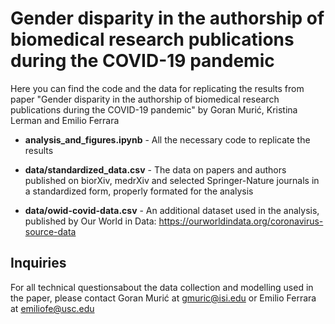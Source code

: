 # Gender disparity in the authorship of biomedical research publications during the COVID-19 pandemic

Here you can find the code and the data for replicating the results from paper "Gender disparity in the authorship of biomedical research publications during the COVID-19 pandemic" by Goran Murić, Kristina Lerman and Emilio Ferrara

- **analysis_and_figures.ipynb** - All the necessary code to replicate the results 

- **data/standardized_data.csv** - The data on papers and authors published on biorXiv, medrXiv and selected Springer-Nature journals in a standardized form, properly formated for the analysis

- **data/owid-covid-data.csv** - An additional dataset used in the analysis, published by Our World in Data: https://ourworldindata.org/coronavirus-source-data 


## Inquiries

For all technical questionsabout the data collection and modelling used in the paper, please contact Goran Murić at gmuric@isi.edu or Emilio Ferrara at emiliofe@usc.edu